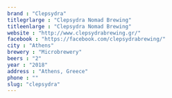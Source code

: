 ```yaml
---
brand : "Clepsydra"
titlegrlarge : "Clepsydra Nomad Brewing"
titleenlarge : "Clepsydra Nomad Brewing"
website : "http://www.clepsydrabrewing.gr/"
facebook : "https://facebook.com/clepsydrabrewing/"
city : "Athens"
brewery : "Microbrewery"
beers : "2"
year : "2018"
address : "Athens, Greece"
phone : ""
slug: "clepsydra"
---
```


